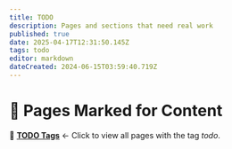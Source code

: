 ```yaml
---
title: TODO
description: Pages and sections that need real work
published: true
date: 2025-04-17T12:31:50.145Z
tags: todo
editor: markdown
dateCreated: 2024-06-15T03:59:40.719Z
---
```


# 📝 Pages Marked for Content  

🔹 **[TODO Tags](/t/todo)** ← Click to view all pages with the tag *todo*.
